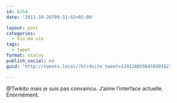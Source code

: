 ```yaml
---
id: 6354
date: '2011-10-26T09:31:42+02:00'

layout: post
categories:
  - Vis ma vie
tags:
  - tweet
format: status
publish_social: no
guid: 'http://tweets.local/?birdsite_tweet=129128055645020162'

---
```


@Twikito mais je suis pas convaincu. J’aime l’interface actuelle. Énormément.